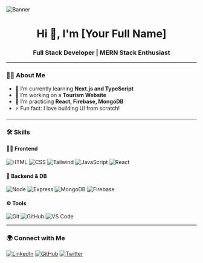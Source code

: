 <!-- Banner -->
<img src="https://your-banner-url.com/banner.png" alt="Banner" />

<h1 align="center">Hi 👋, I'm [Your Full Name]</h1>
<h3 align="center">Full Stack Developer | MERN Stack Enthusiast</h3>

---

### 🧑‍💻 About Me

- 🌱 I’m currently learning **Next.js and TypeScript**
- 🔭 I’m working on a **Tourism Website**
- 🧠 I’m practicing **React, Firebase, MongoDB**
- ⚡ Fun fact: I love building UI from scratch!

---

### 🛠️ Skills

#### 👨‍💻 Frontend
![HTML](https://img.shields.io/badge/-HTML5-E34F26?style=flat&logo=html5)
![CSS](https://img.shields.io/badge/-CSS3-1572B6?style=flat&logo=css3)
![Tailwind](https://img.shields.io/badge/-TailwindCSS-38B2AC?style=flat&logo=tailwind-css)
![JavaScript](https://img.shields.io/badge/-JavaScript-F7DF1E?style=flat&logo=javascript)
![React](https://img.shields.io/badge/-React-61DAFB?style=flat&logo=react)

#### 🧪 Backend & DB
![Node](https://img.shields.io/badge/-Node.js-339933?style=flat&logo=node.js)
![Express](https://img.shields.io/badge/-Express.js-000000?style=flat&logo=express)
![MongoDB](https://img.shields.io/badge/-MongoDB-47A248?style=flat&logo=mongodb)
![Firebase](https://img.shields.io/badge/-Firebase-FFCA28?style=flat&logo=firebase)

#### ⚙️ Tools
![Git](https://img.shields.io/badge/-Git-F05032?style=flat&logo=git)
![GitHub](https://img.shields.io/badge/-GitHub-181717?style=flat&logo=github)
![VS Code](https://img.shields.io/badge/-VSCode-007ACC?style=flat&logo=visual-studio-code)

---

### 🌍 Connect with Me

[![LinkedIn](https://img.shields.io/badge/-LinkedIn-blue?style=flat&logo=linkedin)](https://linkedin.com/in/your-link)
[![GitHub](https://img.shields.io/badge/-GitHub-181717?style=flat&logo=github)](https://github.com/yourusername)
[![Twitter](https://img.shields.io/badge/-Twitter-1DA1F2?style=flat&logo=twitter)](https://twitter.com/yourhandle)
